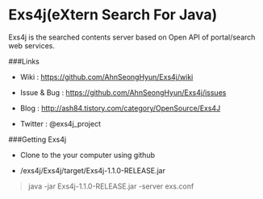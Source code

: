 # Exs4j(eXtern Search For Java)
Exs4j is the searched contents server based on Open API of portal/search web services. 

###Links
- Wiki : https://github.com/AhnSeongHyun/Exs4j/wiki

- Issue & Bug : https://github.com/AhnSeongHyun/Exs4j/issues

- Blog : http://ash84.tistory.com/category/OpenSource/Exs4J 

- Twitter : @exs4j_project 

###Getting Exs4j

- Clone to the your computer using github

- /exs4j/Exs4j/target/Exs4j-1.1.0-RELEASE.jar
 
>java -jar Exs4j-1.1.0-RELEASE.jar -server exs.conf
 
 
 
